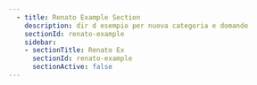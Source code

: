 ```yaml
---
  - title: Renato Example Section
    description: dir d esempio per nuova categoria e domande
    sectionId: renato-example
    sidebar:
    - sectionTitle: Renato Ex
      sectionId: renato-example
      sectionActive: false
---
```

